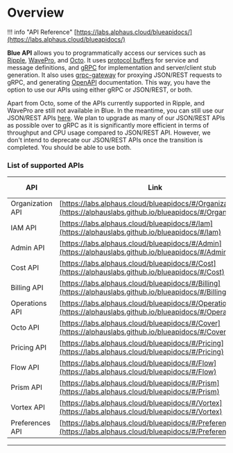 # Overview

!!! info "API Reference"
    [https://labs.alphaus.cloud/blueapidocs/](https://labs.alphaus.cloud/blueapidocs/)

**Blue API** allows you to programmatically access our services such as [Ripple](https://alphaus.cloud/en/product/ripple/), [WavePro](https://alphaus.cloud/en/product/wave/), and [Octo](https://www.alphaus.cloud/en/octo). It uses [protocol buffers](https://developers.google.com/protocol-buffers/) for service and message definitions, and [gRPC](https://grpc.io/) for implementation and server/client stub generation. It also uses [grpc-gateway](https://grpc-ecosystem.github.io/grpc-gateway/) for proxying JSON/REST requests to gRPC, and generating [OpenAPI](https://www.openapis.org/) documentation. This way, you have the option to use our APIs using either gRPC or JSON/REST, or both.

Apart from Octo, some of the APIs currently supported in Ripple, and WavePro are still not available in Blue. In the meantime, you can still use our JSON/REST APIs [here](../apiref/index.md). We plan to upgrade as many of our JSON/REST APIs as possible over to gRPC as it is significantly more efficient in terms of throughput and CPU usage compared to JSON/REST API. However, we don't intend to deprecate our JSON/REST APIs once the transition is completed. You should be able to use both.

### List of supported APIs

| **API** | **Link** | **Additional info** |
|---------|----------|---------------------|
| Organization API | [https://labs.alphaus.cloud/blueapidocs/#/Organization](https://alphauslabs.github.io/blueapidocs/#/Organization) | - |
| IAM API | [https://labs.alphaus.cloud/blueapidocs/#/Iam](https://alphauslabs.github.io/blueapidocs/#/Iam) | [Link](./apis/iam.md) |
| Admin API | [https://labs.alphaus.cloud/blueapidocs/#/Admin](https://alphauslabs.github.io/blueapidocs/#/Admin) | - |
| Cost API | [https://labs.alphaus.cloud/blueapidocs/#/Cost](https://alphauslabs.github.io/blueapidocs/#/Cost) | - |
| Billing API | [https://labs.alphaus.cloud/blueapidocs/#/Billing](https://alphauslabs.github.io/blueapidocs/#/Billing) | [Link](./apis/billing/billinggroup.md) |
| Operations API | [https://labs.alphaus.cloud/blueapidocs/#/Operations](https://alphauslabs.github.io/blueapidocs/#/Operations) | - |
| Octo API | [https://labs.alphaus.cloud/blueapidocs/#/Cover](https://alphauslabs.github.io/blueapidocs/#/Cover) | - |
| Pricing API | [https://labs.alphaus.cloud/blueapidocs/#/Pricing](https://labs.alphaus.cloud/blueapidocs/#/Pricing) | - |
| Flow API | [https://labs.alphaus.cloud/blueapidocs/#/Flow](https://labs.alphaus.cloud/blueapidocs/#/Flow) | - |
| Prism API | [https://labs.alphaus.cloud/blueapidocs/#/Prism](https://labs.alphaus.cloud/blueapidocs/#/Prism) | - |
| Vortex API | [https://labs.alphaus.cloud/blueapidocs/#/Vortex](https://labs.alphaus.cloud/blueapidocs/#/Vortex) | - |
| Preferences API | [https://labs.alphaus.cloud/blueapidocs/#/Preferences](https://labs.alphaus.cloud/blueapidocs/#/Preferences) | - |

---
